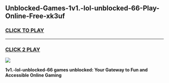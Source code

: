 
## Unblocked-Games-1v1.-lol-unblocked-66-Play-Online-Free-xk3uf
<h3>
<a href="https://premium76.site?title=1v1.-lol-unblocked-66&ref=26A">CLICK TO PLAY</a></h3>
<hr>

<h3>
<a href="https://premium76.site?title=1v1.-lol-unblocked-66&ref=26A">CLICK 2 PLAY</a>
  
</h3>

<a href="https://premium76.site?title=1v1.-lol-unblocked-66&ref=26A"><img src="https://clearcache.store/games.png"></a>


**1v1.-lol-unblocked-66 games unblocked: Your Gateway to Fun and Accessible Online Gaming**
